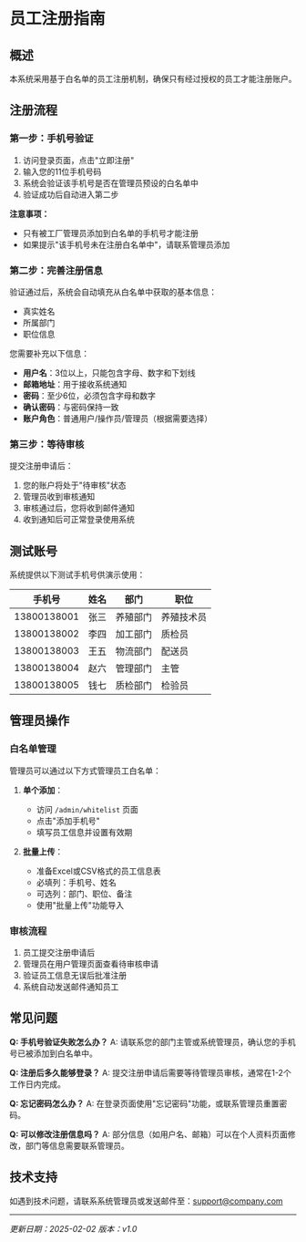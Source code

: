 # 员工注册指南

## 概述

本系统采用基于白名单的员工注册机制，确保只有经过授权的员工才能注册账户。

## 注册流程

### 第一步：手机号验证

1. 访问登录页面，点击"立即注册"
2. 输入您的11位手机号码
3. 系统会验证该手机号是否在管理员预设的白名单中
4. 验证成功后自动进入第二步

**注意事项：**
- 只有被工厂管理员添加到白名单的手机号才能注册
- 如果提示"该手机号未在注册白名单中"，请联系管理员添加

### 第二步：完善注册信息

验证通过后，系统会自动填充从白名单中获取的基本信息：
- 真实姓名
- 所属部门
- 职位信息

您需要补充以下信息：
- **用户名**：3位以上，只能包含字母、数字和下划线
- **邮箱地址**：用于接收系统通知
- **密码**：至少6位，必须包含字母和数字
- **确认密码**：与密码保持一致
- **账户角色**：普通用户/操作员/管理员（根据需要选择）

### 第三步：等待审核

提交注册申请后：
1. 您的账户将处于"待审核"状态
2. 管理员收到审核通知
3. 审核通过后，您将收到邮件通知
4. 收到通知后可正常登录使用系统

## 测试账号

系统提供以下测试手机号供演示使用：

| 手机号 | 姓名 | 部门 | 职位 |
|--------|------|------|------|
| 13800138001 | 张三 | 养殖部门 | 养殖技术员 |
| 13800138002 | 李四 | 加工部门 | 质检员 |
| 13800138003 | 王五 | 物流部门 | 配送员 |
| 13800138004 | 赵六 | 管理部门 | 主管 |
| 13800138005 | 钱七 | 质检部门 | 检验员 |

## 管理员操作

### 白名单管理

管理员可以通过以下方式管理员工白名单：

1. **单个添加**：
   - 访问 `/admin/whitelist` 页面
   - 点击"添加手机号"
   - 填写员工信息并设置有效期

2. **批量上传**：
   - 准备Excel或CSV格式的员工信息表
   - 必填列：手机号、姓名
   - 可选列：部门、职位、备注
   - 使用"批量上传"功能导入

### 审核流程

1. 员工提交注册申请后
2. 管理员在用户管理页面查看待审核申请
3. 验证员工信息无误后批准注册
4. 系统自动发送邮件通知员工

## 常见问题

**Q: 手机号验证失败怎么办？**
A: 请联系您的部门主管或系统管理员，确认您的手机号已被添加到白名单中。

**Q: 注册后多久能够登录？**
A: 提交注册申请后需要等待管理员审核，通常在1-2个工作日内完成。

**Q: 忘记密码怎么办？**
A: 在登录页面使用"忘记密码"功能，或联系管理员重置密码。

**Q: 可以修改注册信息吗？**
A: 部分信息（如用户名、邮箱）可以在个人资料页面修改，部门等信息需要联系管理员。

## 技术支持

如遇到技术问题，请联系系统管理员或发送邮件至：support@company.com

---

*更新日期：2025-02-02*
*版本：v1.0*
